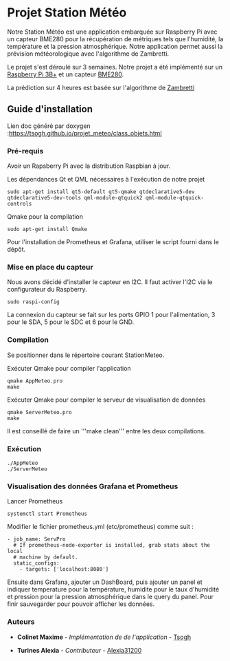 # Projet Station Météo

Notre Station Météo est une application embarquée sur Raspberry Pi avec un capteur BME280 pour la récupération de métriques tels que l'humidité, la température et la pression atmosphérique. Notre application permet aussi la prévision météorologique avec l'algorithme de  Zambretti.

Le projet s'est déroulé sur 3 semaines. Notre projet a été implémenté sur un [Raspberry Pi 3B+](https://www.raspberrypi.org/products/raspberry-pi-3-model-b-plus/) et un capteur [BME280](https://www.waveshare.com/wiki/BME280_Environmental_Sensor).

La prédiction sur 4 heures est  basée sur l'algorithme de [Zambretti](http://drkfs.net/zambretti.htm)


## Guide d'installation

Lien doc généré par doxygen :https://tsogh.github.io/projet_meteo/class_objets.html

### Pré-requis

Avoir un Rapsberry Pi avec la distribution Raspbian à jour.

Les dépendances Qt et QML nécessaires à l'exécution de notre projet

```
sudo apt-get install qt5-default qt5-qmake qtdeclarative5-dev qtdeclarative5-dev-tools qml-module-qtquick2 qml-module-qtquick-controls
```

Qmake pour la compilation

```
sudo apt-get install Qmake
```

Pour l'installation de Prometheus et Grafana, utiliser le script fourni dans le dépôt.

### Mise en place du capteur

Nous avons décidé d'installer le capteur en I2C. Il faut activer l'I2C via le configurateur du Raspberry.

```
sudo raspi-config
```

La connexion du capteur se fait sur les ports GPIO 1 pour l'alimentation, 3 pour le SDA, 5 pour le SDC et 6 pour le GND.

### Compilation

Se positionner dans le répertoire courant StationMeteo.

Exécuter Qmake pour compiler l'application

```
qmake AppMeteo.pro
make
```

Exécuter Qmake pour compiler le serveur de visualisation de données

```
qmake ServerMeteo.pro
make
```

Il est conseillé de faire un '''make clean''' entre les deux compilations.

### Exécution

```
./AppMeteo
./ServerMeteo
```

### Visualisation des données Grafana et Prometheus

Lancer Prometheus

```systemctl start Prometheus```

Modifier le fichier prometheus.yml (etc/prometheus) comme suit :

```
- job_name: ServPro
  # If prometheus-node-exporter is installed, grab stats about the local
  # machine by default.
  static_configs:
    - targets: ['localhost:8080']
```

Ensuite dans Grafana, ajouter un DashBoard, puis ajouter un panel et indiquer temperature pour la température, humidite pour le taux d'humidité et pression pour la pression atmosphérique dans le query du panel. Pour finir sauvegarder pour pouvoir afficher les données.






### Auteurs

* **Colinet Maxime** - *Implémentation de de l'application* - [Tsogh](https://github.com/tsogh/)

* **Turines Alexia** - *Contributeur* - [Alexia31200](https://github.com/Alexia31200)
